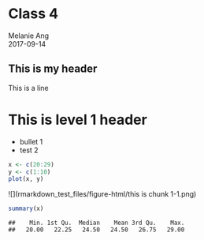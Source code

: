 # Class 4
Melanie Ang  
2017-09-14  

## This is my header

This is a line

# This is level 1 header
- bullet 1
- test 2


```r
x <- c(20:29)
y <- c(1:10)
plot(x, y)
```

![](rmarkdown_test_files/figure-html/this is chunk 1-1.png)<!-- -->



```r
summary(x)
```

```
##    Min. 1st Qu.  Median    Mean 3rd Qu.    Max. 
##   20.00   22.25   24.50   24.50   26.75   29.00
```

